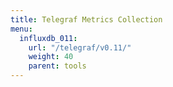```yaml
---
title: Telegraf Metrics Collection
menu:
  influxdb_011:
    url: "/telegraf/v0.11/"
    weight: 40
    parent: tools
---
```

